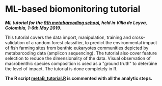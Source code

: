 # ML-based biomonitoring tutorial

***ML tutorial for the [9th metabarcoding school](http://metabarcoding.org/spip.php?article89]), held in Villa de Leyva, Colombia, 1-6th May 2019.***

This tutorial covers the data import, manipulation, training and cross-validation of a random forest classifier, to predict the environmental impact of fish farming sites from benthic eukaryotes communities depicted by metabarcoding data (amplicon sequencing). The tutorial also cover feature selection to reduce the dimensionality of the data. Visual observation of macrobenthic species composition is used as a "ground truth" to deterùine the level of impact. The tutorial is done completely in R.

__The R script [metaB_tutorial.R](metaB_tutorial.R]) is commented with all the analytic steps.__






